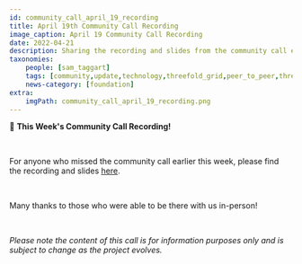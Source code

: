 ```yaml
---
id: community_call_april_19_recording
title: April 19th Community Call Recording
image_caption: April 19 Community Call Recording
date: 2022-04-21
description: Sharing the recording and slides from the community call earlier in the week!
taxonomies:
    people: [sam_taggart]
    tags: [community,update,technology,threefold_grid,peer_to_peer,threefold_token]
    news-category: [foundation]
extra:
    imgPath: community_call_april_19_recording.png
---
```


🚨 **This Week's Community Call Recording!**

<br/> 

For anyone who missed the community call earlier this week, please find the recording and slides [here](https://forum.threefold.io/t/threefold-april-19-2022-community-call-recording-presentation/2714).

<br/>

Many thanks to those who were able to be there with us in-person!

<br/>

*Please note the content of this call is for information purposes only and is subject to change as the project evolves.*